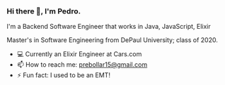 ### Hi there 👋, I'm Pedro.  

I'm a Backend Software Engineer that works in Java, JavaScript, Elixir

Master's in Software Engineering from DePaul University; class of 2020.

- 💻 Currently an Elixir Engineer at Cars.com 
- 📫 How to reach me: prebollar15@gmail.com
- ⚡ Fun fact: I used to be an EMT!
